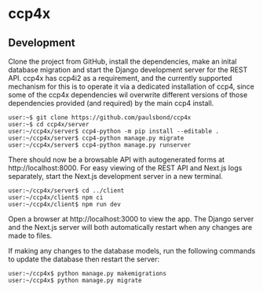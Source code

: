 # ccp4x

## Development

Clone the project from GitHub,
install the dependencies, make an inital database migration
and start the Django development server for the REST API.
ccp4x has ccp4i2 as a requirement, and the currently supported mechanism
for this is to operate it via a dedicated installation of ccp4, since some
of the ccp4x dependencies wil overwrite different versions of those dependencies
provided (and required) by the main ccp4 install.

```console
user:~$ git clone https://github.com/paulsbond/ccp4x
user:~$ cd ccp4x/server
user:~/ccp4x/server$ ccp4-python -m pip install --editable .
user:~/ccp4x/server$ ccp4-python manage.py migrate
user:~/ccp4x/server$ ccp4-python manage.py runserver
```

There should now be a browsable API with autogenerated forms
at http://localhost:8000.
For easy viewing of the REST API and Next.js logs separately,
start the Next.js development server in a new terminal.

```console
user:~/ccp4x/server$ cd ../client
user:~/ccp4x/client$ npm ci
user:~/ccp4x/client$ npm run dev
```

Open a browser at http://localhost:3000 to view the app.
The Django server and the Next.js server
will both automatically restart
when any changes are made to files.

If making any changes to the database models,
run the following commands to update the database
then restart the server:

```console
user:~/ccp4x$ python manage.py makemigrations
user:~/ccp4x$ python manage.py migrate
```
